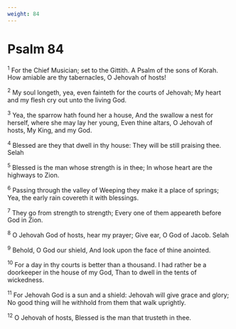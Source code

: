 ```yaml
---
weight: 84
---
```


# Psalm 84

<sup>1</sup> For the Chief Musician; set to the Gittith. A Psalm of the sons of Korah. How amiable are thy tabernacles, O Jehovah of hosts! 

<sup>2</sup> My soul longeth, yea, even fainteth for the courts of Jehovah; My heart and my flesh cry out unto the living God. 

<sup>3</sup> Yea, the sparrow hath found her a house, And the swallow a nest for herself, where she may lay her young, Even thine altars, O Jehovah of hosts, My King, and my God. 

<sup>4</sup> Blessed are they that dwell in thy house: They will be still praising thee. Selah 

<sup>5</sup> Blessed is the man whose strength is in thee; In whose heart are the highways to Zion. 

<sup>6</sup> Passing through the valley of Weeping they make it a place of springs; Yea, the early rain covereth it with blessings. 

<sup>7</sup> They go from strength to strength; Every one of them appeareth before God in Zion. 

<sup>8</sup> O Jehovah God of hosts, hear my prayer; Give ear, O God of Jacob. Selah 

<sup>9</sup> Behold, O God our shield, And look upon the face of thine anointed. 

<sup>10</sup> For a day in thy courts is better than a thousand. I had rather be a doorkeeper in the house of my God, Than to dwell in the tents of wickedness. 

<sup>11</sup> For Jehovah God is a sun and a shield: Jehovah will give grace and glory; No good thing will he withhold from them that walk uprightly. 

<sup>12</sup> O Jehovah of hosts, Blessed is the man that trusteth in thee. 



